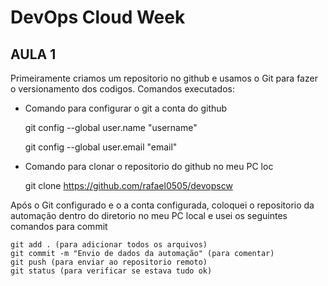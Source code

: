 # **DevOps Cloud Week**

## **AULA 1**
Primeiramente criamos um repositorio no github e usamos o Git para fazer o versionamento dos codigos.
Comandos executados:
- Comando para configurar o git a conta do github
 
    git config --global user.name "username"
    
    git config --global user.email "email"
    
- Comando para clonar o repositorio do github no meu PC loc

    git clone https://github.com/rafael0505/devopscw

Após o Git configurado e o a conta configurada, coloquei o repositorio da automação dentro do diretorio no meu PC local e usei os seguintes comandos para commit

    git add . (para adicionar todos os arquivos)
    git commit -m "Envio de dados da automação" (para comentar)
    git push (para enviar ao repositorio remoto)
    git status (para verificar se estava tudo ok)
 

    

